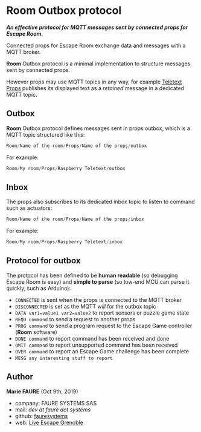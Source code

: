 ﻿# Room Outbox protocol
***An effective protocol for MQTT messages sent by connected props for Escape Room.***

Connected props for Escape Room exchange data and messages with a MQTT broker.

**Room** Outbox protocol is a minimal implementation to structure messages sent by connected props. 

However props may use MQTT topics in any way, for example [Teletext Props](https://github.com/fauresystems/TeletextProps) publishes its displayed text as a *retained* message in a dedicated MQTT topic.

## Outbox
**Room** Outbox protocol defines messages sent in props outbox, which is a MQTT topic structured like this:
```python
Room/Name of the room/Props/Name of the props/outbox
```
For example:
```python
Room/My room/Props/Raspberry Teletext/outbox
```

## Inbox
The props also subscribes to its dedicated inbox topic to listen to command such as actuators:
```python
Room/Name of the room/Props/Name of the props/inbox
```
For example:
```python
Room/My room/Props/Raspberry Teletext/inbox
```

## Protocol for outbox
The protocol has been defined to be **human readable** (so debugging Escape Room is easy) and  **simple to parse** (so low-end MCU can parse it quickly, such as Arduino):

* `CONNECTED` is sent when the props is connected to the MQTT broker
* `DISCONNECTED` is set as the MQTT *will* for the outbox topic
* `DATA var1=value1 var2=value2` to report sensors or puzzle game state
* `REQU command` to send a request to another props
* `PROG command` to send a program request to the Escape Game controller (**Room** software)
* `DONE command` to report command has been received and done
* `OMIT command` to report unsupported command has been received
* `OVER command` to report an Escape Game challenge has been complete
* `MESG any interesting stuff to report`


## Author

**Marie FAURE** (Oct 9th, 2019)
* company: FAURE SYSTEMS SAS
* mail: *dev at faure dot systems*
* github: <a href="https://github.com/fauresystems?tab=repositories" target="_blank">fauresystems</a>
* web: <a href="https://www.live-escape.net/" target="_blank">Live Escape Grenoble</a>